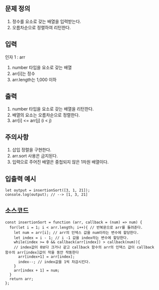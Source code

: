 ## 문제 정의

1. 정수를 요소로 갖는 배열을 입력받는다.
2. 오름차순으로 정렬하여 리턴한다.

## 입력

인자 1 : arr
1. number 타입을 요소로 갖는 배열
2. arr[i]는 정수
3. arr.length는 1,000 이하

## 출력

1. number 타입을 요소로 갖는 배열을 리턴한다.
2. 배열의 요소는 오름차순으로 정렬한다.
3. arr[i] <= arr[j] (i < j)

## 주의사항

1. 삽입 정렬을 구현한다.
2. arr.sort 사용은 금지된다.
3. 입력으로 주어진 배열은 중첩되지 않은 1차원 배열이다.

## 입출력 예시

```
let output = insertionSort([3, 1, 21]);
console.log(output); // --> [1, 3, 21]
```

## 소스코드

```
const insertionSort = function (arr, callback = (num) => num) {
  for(let i = 1; i < arr.length; i++){ // 반복문으로 arr를 돌려준다.
    let num = arr[i]; // arr의 인덱스 값을 num이라는 변수에 할당한다.
    let index = i - 1; // i -1 값을 index라는 변수에 할당한다.
    while(index >= 0 && callback(arr[index]) > callback(num)){ 
    // index값이 0보다 크거나 같고 callback 함수의 arr의 인덱스 값이 callback 함수의 arr[index]값이 작을 동안 작동한다
      arr[index+1] = arr[index]; 
      index--; // index값을 1씩 차감시킨다.
    }
    arr[index + 1] = num;
  }
  return arr;
};
```